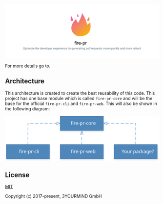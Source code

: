 <img src="./docs/readme-banner.png" />

For more details go to.

## Architecture

This architecture is created to create the best reusability of this code. This project has one base module which is called `fire-pr-core` and will be the base for the official `fire-pr-cli` and `fire-pr-web`. This will also be shown in the following diagram:

<p align="center"><img src="./docs/fire-pr-architecture.svg" alt="fire-pr architecture"></p>

## License

[MIT](./LICENSE)

Copyright (c) 2017-present, 3YOURMIND GmbH
